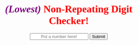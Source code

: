 <!DOCTYPE html>
<head>
  <script type="text/javascript">

    function findFirstNonRepeating(num) {
        var origNum = (num.toString()).split('');
        var arr = (num.toString()).split('').sort();
        if (arr[0] != arr[1]) {
            return arr[0];
        } else while (arr[1] == arr[0] || arr[1] == arr[2]) {
            console.log(arr);
            arr.shift();
            if (arr.length == 0) {
              return "Oops, no non-repeating numbers here!"
              break;
            }
        }
        return arr[1];

    }


  </script>
</head>



<body>

<h1 style="color:red;text-align:center;font-size:24pt;font-family:Verdana;"><em style="color:purple;">(Lowest)</em> Non-Repeating Digit Checker!</h1>
<div id="formbox" style="margin:auto;text-align:center;">
<input type="text" style="text-align:center;" id="dangus" name="field" placeholder="Put a number here!">
<input type="submit" onclick="alert(findFirstNonRepeating(document.getElementById('dangus').value))">
</div>







</body>

